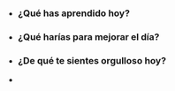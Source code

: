 - ### ¿Qué has aprendido hoy?
- ### ¿Qué harías para mejorar el día?
- ### ¿De qué te sientes orgulloso hoy?
-